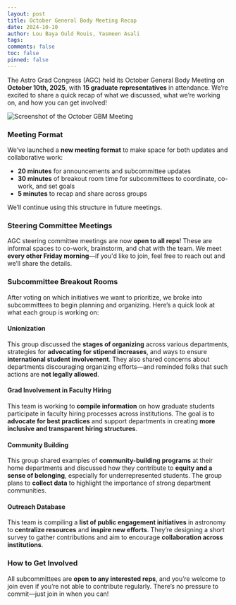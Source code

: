 ```yaml
---
layout: post
title: October General Body Meeting Recap
date: 2024-10-10
author: Lou Baya Ould Rouis, Yasmeen Asali
tags: 
comments: false
toc: false
pinned: false 
---
```


The Astro Grad Congress (AGC) held its October General Body Meeting on **October 10th, 2025**, with **15 graduate representatives** in attendance. We’re excited to share a quick recap of what we discussed, what we’re working on, and how you can get involved!

![Screenshot of the October GBM Meeting](../images/gbm-ims/oct-gbm-im.png)

### Meeting Format

We’ve launched a **new meeting format** to make space for both updates and collaborative work:
- **20 minutes** for announcements and subcommittee updates  
- **30 minutes** of breakout room time for subcommittees to coordinate, co-work, and set goals
- **5 minutes** to recap and share across groups  

We’ll continue using this structure in future meetings.

### Steering Committee Meetings

AGC steering committee meetings are now **open to all reps**! These are informal spaces to co-work, brainstorm, and chat with the team. We meet **every other Friday morning**—if you'd like to join, feel free to reach out and we’ll share the details.

### Subcommittee Breakout Rooms

After voting on which initiatives we want to prioritize, we broke into subcommittees to begin planning and organizing. Here’s a quick look at what each group is working on:

#### Unionization  
This group discussed the **stages of organizing** across various departments, strategies for **advocating for stipend increases**, and ways to ensure **international student involvement**. They also shared concerns about departments discouraging organizing efforts—and reminded folks that such actions are **not legally allowed**.

#### Grad Involvement in Faculty Hiring  
This team is working to **compile information** on how graduate students participate in faculty hiring processes across institutions. The goal is to **advocate for best practices** and support departments in creating **more inclusive and transparent hiring structures**.

#### Community Building  
This group shared examples of **community-building programs** at their home departments and discussed how they contribute to **equity and a sense of belonging**, especially for underrepresented students. The group plans to **collect data** to highlight the importance of strong department communities.

#### Outreach Database  
This team is compiling a **list of public engagement initiatives** in astronomy to **centralize resources** and **inspire new efforts**. They’re designing a short survey to gather contributions and aim to encourage **collaboration across institutions**.

### How to Get Involved

All subcommittees are **open to any interested reps**, and you’re welcome to join even if you’re not able to contribute regularly. There’s no pressure to commit—just join in when you can!
